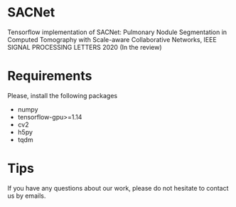 # SACNet
Tensorflow implementation of SACNet: Pulmonary Nodule Segmentation in Computed Tomography with Scale-aware Collaborative Networks, IEEE SIGNAL PROCESSING LETTERS 2020 (In the review)

# Requirements
Please, install the following packages
* numpy
* tensorflow-gpu>=1.14
* cv2
* h5py
* tqdm

# Tips
If you have any questions about our work, please do not hesitate to contact us by emails.
